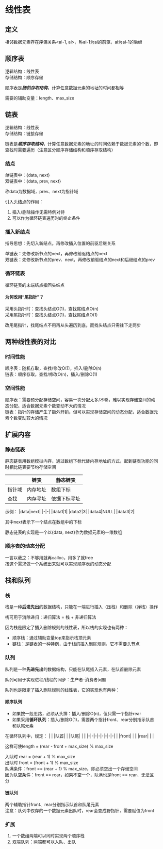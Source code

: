 # 线性表

## 定义

相邻数据元素存在序偶关系<ai-1, ai>，称ai-1为ai的前驱，ai为ai-1的后继

## 顺序表

逻辑结构：线性表  
存储结构：顺序存储

顺序表是***随机存取结构***，计算任意数据元素的地址的时间都相等

需要的辅助变量：length、max_size

## 链表

逻辑结构：线性表  
存储结构：链接存储

链表是***顺序存取结构***，计算任意数据元素的地址的时间依赖于数据元素的个数，即查找时需要遍历（注意区分顺序存储结构和顺序存取结构）

### 结点

单链表中：{data, next}  
双链表中：{data, prev, next}

称data为数据域，prev、next为指针域

引入头结点的作用：
1. 插入/删除操作无需特例对待
2. 可以作为循环链表遍历时的终止条件

### 插入新结点

指导思想：先切入新结点，再修改插入位置的前驱后继关系

单链表：先修改新节点的next，再修改前驱结点的next  
双链表：先修改新节点的prev、next，再修改前驱结点的next和后继结点的prev

### 循环链表

循环链表的末端结点指回头结点

#### 为何改用“尾指针”？

采用头指针时：查找头结点O(1)，查找尾结点O(n)  
采用尾指针时：查找头结点O(1)，查找尾结点O(1)

改用尾指针，找尾结点不用再从头遍历到底，而找头结点只需往下走两步

## 两种线性表的对比

### 时间性能

顺序表：随机存取，查找/修改O(1)，插入/删除O(n)  
链表：顺序存取，查找/修改O(n)，插入/删除O(1)

### 空间性能

顺序表：需要预分配存储空间，容易一次分配太多/不够，难以实现存储空间的动态分配。适合数据元素个数变动不大的情况  
链表：指针的存储产生了额外开销，但可以实现存储空间的动态分配，适合数据元素个数变动较大的情况

## 扩展内容

### 静态链表

静态链表用数组模拟内存，通过数组下标代替内存地址的方式，起到链表功能的同时相比链表要节约存储空间

| |链表|静态链表|
|-|-|-|
|指针域|内存地址|数组下标|
|查找|内存寻址|依据下标寻址|

示例：
|data|next|
|-|-|
|data1|1|
|data2|3|
|data4|NULL|
|data3|2|

其中next表示下一个结点在数组中的下标

静态链表的实现是一个以{data, next}作为数据元素的一维数组

### 顺序表的动态分配

一言以蔽之：不够用就再calloc，用多了就free  
按这个需求做一个系统出来就可以实现顺序表的动态分配

## 栈和队列

### 栈

栈是一种**后进先出**的数据结构，只能在一端进行插入（压栈）和删除（弹栈）操作

栈可用于消除递归：递归算法 = 栈 + 非递归算法

因为栈是限定了插入删除规则的线性表，所以栈的实现也有两种：
* 顺序栈：通过辅助变量top来指示栈顶元素
* 链栈：是链表的一种特例，由于栈的插入删除规则，它不需要头节点

### 队列

队列是一种**先进先出**的数据结构，只能在队尾插入元素，在队首删除元素

队列可用于实现进程/线程的同步：生产者-消费者问题

队列也是限定了插入删除规则的线性表，它的实现也有两种：

#### 顺序队列

* 如果按一般思路，必须从头排：插入/删除O(n)，但只需一个指针rear
* 如果采用**循环队列**：插入/删除O(1)，需要两个指针front、rear分别指示队首和队尾元素

在循环队列中，规定：
| | |队首| | |队尾| | |
|-|-|-|-|-|-|-|-|
| |front| | | |rear| | |

这样可使length = (rear - front + max_size) % max_size

入队时 rear = (rear + 1) % max_size  
出队时 front = (front + 1) % max_size  
队满条件：front == (rear + 1) % max_size，即必须空出一个存储空间  
因为队空条件：front == rear，如果不空一个，队满也是front == rear，无法区分

#### 链队列

两个辅助指针front、rear分别指示队首和队尾元素  
注意：队列中仅存的一个数据元素出队时，rear会变成野指针，需要赋值为front

### 扩展

1. 一个数组两端可以同时实现两个顺序栈
2. 双端队列：两端都可以入队、出队
